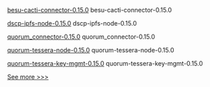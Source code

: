 
[besu-cacti-connector-0.15.0](https://github.com/hyperledger/bevel/releases/tag/besu-cacti-connector-0.15.0) besu-cacti-connector-0.15.0

[dscp-ipfs-node-0.15.0](https://github.com/hyperledger/bevel/releases/tag/dscp-ipfs-node-0.15.0) dscp-ipfs-node-0.15.0

[quorum_connector-0.15.0](https://github.com/hyperledger/bevel/releases/tag/quorum_connector-0.15.0) quorum_connector-0.15.0

[quorum-tessera-node-0.15.0](https://github.com/hyperledger/bevel/releases/tag/quorum-tessera-node-0.15.0) quorum-tessera-node-0.15.0

[quorum-tessera-key-mgmt-0.15.0](https://github.com/hyperledger/bevel/releases/tag/quorum-tessera-key-mgmt-0.15.0) quorum-tessera-key-mgmt-0.15.0


[See more >>>](https://start-here.hyperledger.org/releases)
